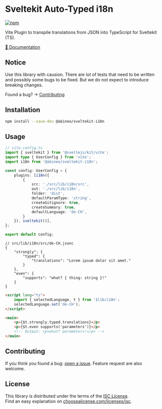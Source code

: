 # Sveltekit Auto-Typed i18n

[![npm](https://img.shields.io/npm/v/@abineo/sveltekit-i18n)](https://www.npmjs.com/package/@abineo/sveltekit-i18n)

Vite Plugin to transpile translations from JSON into TypeScript for Sveltekit (TS).

[📖 Documentation](https://github.com/abineo-ag/svelte-forms/blob/main/DOCS.md)
## Notice

Use this library with causion.
There are lot of tests that need to be written and possibly some bugs to be fixed.
But we do not expect to introduce breaking changes.

Found a bug? -> [Contributing](#contributing)

## Installation

```sh
npm install --save-dev @abineo/sveltekit-i18n
```

## Usage

```ts
// vite.config.ts
import { sveltekit } from '@sveltejs/kit/vite';
import type { UserConfig } from 'vite';
import i18n from '@abineo/sveltekit-i18n';

const config: UserConfig = {
	plugins: [i18n({
        {
            src: './src/lib/i18n/src',
            out: './src/lib/i18n',
            folder: 'dist',
            defaultParamType: 'string',
            createGitignore: true,
            createSummary: true,
            defaultLanguage: 'de-CH',
        }
    }), sveltekit()],
};

export default config;
```

```jsonc
// src/lib/i18n/src/de-CH.jsonc
{
	"strongly": {
		"typed": {
			"translations": "Lorem ipsum dolor sit amet."
		}
	},
	"even": {
		"supports": "what? { thing: string }!"
	}
}
```

```html
<script lang="ts">
	import { selectedLanguage, t } from '$lib/i18n';
	selectedLanguage.set('de-CH');
</script>

<main>
	<p>{$t.strongly.typed.translations}</p>
	<p>{$t.even supports('parameters')}</p>
	<!-- Output: <p>what? parameters!</p> -->
</main>
```

## Contributing

If you think you found a bug: [open a issue](https://github.com/abineo-ag/sveltekit-i18n/issues).
Feature request are also welcome.

## License

This library is distributed under the terms of the [ISC License](https://github.com/abineo-ag/sveltekit-i18n/blob/main/LICENSE).  
Find an easy explanation on [choosealicense.com/licenses/isc](https://choosealicense.com/licenses/isc/).
